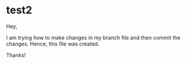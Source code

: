 # test2
Hey,

I am trying how to make changes in my branch file and then commit the changes. Hence, this file was created.

Thanks!
